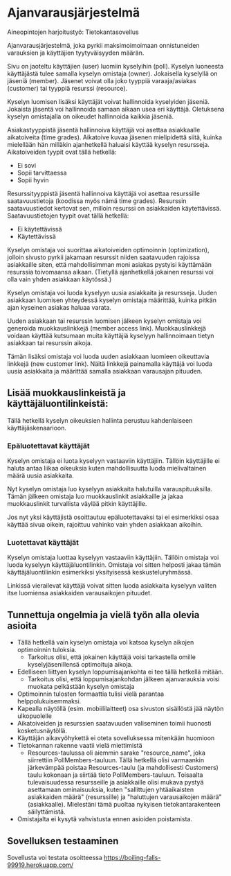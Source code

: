 # Ajanvarausjärjestelmä

Aineopintojen harjoitustyö: Tietokantasovellus

Ajanvarausjärjestelmä, joka pyrkii maksimoimoimaan onnistuneiden varauksien ja 
käyttäjien tyytyväisyyden määrän. 

Sivu on jaoteltu käyttäjien (user) luomiin kyselyihin (poll). Kyselyn luoneesta
käyttäjästä tulee samalla kyselyn omistaja (owner). Jokaisella
kyselyllä on jäseniä (member). Jäsenet voivat olla joko tyyppiä varaaja/asiakas 
(customer) tai tyyppiä resurssi (resource). 

Kyselyn luomisen lisäksi käyttäjät voivat hallinnoida kyselyiden jäseniä. 
Jokaista jäsentä voi hallinnoida samaan aikaan usea eri käyttäjä.
Oletuksena kyselyn omistajalla on oikeudet hallinnoida kaikkia jäseniä.

Asiakastyyppistä jäsentä hallinnoiva käyttäjä voi asettaa asiakkaalle 
aikatoiveita (time grades). Aikatoive kuvaa jäsenen mielipidettä siitä, kuinka
mielellään hän milläkin ajanhetkellä haluaisi käyttää kyselyn resursseja.
Aikatoiveiden tyypit ovat tällä hetkellä:
* Ei sovi
* Sopii tarvittaessa
* Sopii hyvin

Resurssityyppistä jäsentä hallinnoiva käyttäjä voi asettaa resurssille
saatavuustietoja (koodissa myös nämä time grades). Resurssin saatavuustiedot
kertovat sen, milloin resurssi on asiakkaiden käytettävissä. Saatavuustietojen
tyypit ovat tällä hetkellä:
* Ei käytettävissä
* Käytettävissä

Kyselyn omistaja voi suorittaa aikatoiveiden optimoinnin (optimization), jolloin
sivusto pyrkii jakamaan resurssit niiden saatavuuden rajoissa asiakkaille siten,
että mahdollisimman moni asiakas pystyisi käyttämään resurssia toivomaansa
aikaan. (Tietyllä ajanhetkellä jokainen resurssi voi olla vain yhden asiakkaan
käytössä.)

Kyselyn omistaja voi luoda kyselyyn uusia asiakkaita ja resursseja. Uuden 
asiakkaan luomisen yhteydessä kyselyn omistaja määrittää, kuinka pitkän ajan
kyseinen asiakas haluaa varata.

Uuden asiakkaan tai resurssin luomisen jälkeen kyselyn omistaja voi generoida
muokkauslinkkejä (member access link). Muokkauslinkkejä voidaan käyttää
kutsumaan muita käyttäjiä
kyselyyn hallinnoimaan tietyn asiakkaan tai resurssin aikoja.

Tämän lisäksi omistaja voi luoda uuden asiakkaan luomieen oikeuttavia linkkejä
(new customer link).
Näitä linkkejä painamalla käyttäjä voi luoda uusia asiakkaita ja määrittää
samalla asiakkaan varausajan pituuden.

## Lisää muokkauslinkeistä ja käyttäjäluontilinkeistä:

Tällä hetkellä kyselyn oikeuksien hallinta perustuu kahdenlaiseen
käyttäjäskenaarioon.


### Epäluotettavat käyttäjät
Kyselyn omistaja ei luota kyselyyn vastaaviin käyttäjiin. Tällöin käyttäjille
ei haluta antaa liikaa oikeuksia kuten mahdollisuutta luoda mielivaltainen 
määrä uusia asiakkaita.

Nyt kyselyn omistaja luo kyselyyn asiakkaita halutuilla varauspituuksilla.
Tämän jälkeen omistaja luo muokkauslinkit asiakkaille ja jakaa muokkauslinkit
turvallista väylää pitkin käyttäjille.

Jos nyt yksi käyttäjistä osoittautuu epäluotettavaksi tai ei esimerkiksi osaa
käyttää sivua oikein, rajoittuu vahinko vain yhden asiakkaan aikoihin.

### Luotettavat käyttäjät

Kyselyn omistaja luottaa kyselyyn vastaaviin käyttäjiin. Tällöin omistaja voi 
luoda kyselyyn käyttäjäluontilinkin. Omistaja voi sitten helposti jakaa tämän
käyttäjäluontilinkin esimerkiksi yksityisessä keskusteluryhmässä.

Linkissä vierailevat käyttäjä voivat sitten luoda asiakkaita kyselyyn valiten
itse luomiensa asiakkaiden varausaikojen pituudet.

## Tunnettuja ongelmia ja vielä työn alla olevia asioita

* Tällä hetkellä vain kyselyn omistaja voi katsoa kyselyn aikojen optimoinnin
tuloksia.
  * Tarkoitus olisi, että jokainen käyttäjä voisi tarkastella omille
    kyselyjäsenillensä optimoituja aikoja.
* Edelliseen liittyen kyselyn loppumisajankohta ei tee tällä hetkellä mitään.
  * Tarkoitus olisi, että loppumisajankohdan jälkeen ajanvarauksia voisi
    muokata pelkästään kyselyn omistaja
* Optimoinnin tulosten formaattia tulisi vielä parantaa helppolukuisemmaksi.
* Kapealla näytöllä (esim. mobiililaitteet) osa sivuston sisällöstä jää näytön 
  ulkopuolelle
* Aikatoiveiden ja resurssien saatavuuden valiseminen toimii huonosti
  kosketusnäytöllä.
* Käyttäjän aikavyöhykettä ei oteta sovelluksessa mitenkään huomioon
* Tietokannan rakenne vaatii vielä miettimistä
  * Resources-taulussa oli aiemmin sarake "resource_name", joka siirrettiin
    PollMembers-tauluun. Tällä hetkellä olisi varmaankin järkevämpää poistaa
    Resources-taulu (ja mahdollisesti Customers) taulu kokonaan ja siirtää
    tieto PollMembers-tauluun. Toisaalta tulevaisuudessa resursseille ja
    asiakkaille olisi mukava pystyä asettamaan ominaisuuksia, kuten
    "sallittujen yhtäaikaisten asiakkaiden määrä" (resurssille) ja
    "haluttujen varausaikojen määrä" (asiakkaalle). Mielestäni tämä puoltaa 
    nykyisen tietokantarakenteen säilyttämistä.
* Omistajalta ei kysytä vahvistusta ennen asioiden poistamista.

## Sovelluksen testaaminen
Sovellusta voi testata osoitteessa https://boiling-falls-99919.herokuapp.com/
